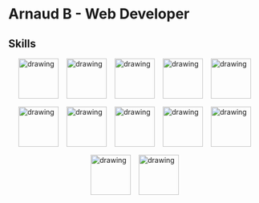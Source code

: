# Arnaud B - Web Developer

## Skills

<div style="display: flex;
    align-content: center;
    justify-content: center;
    flex-wrap: wrap;
    align-items: center;
    gap: 1rem;">
<img src="https://p8.radiant-horizon.net/ress/icons/html5.svg" alt="drawing" width="80" height="80"/>
<img src="https://p8.radiant-horizon.net/ress/icons/css3.svg" alt="drawing" width="80" height="80"/>
<img src="https://p8.radiant-horizon.net/ress/icons/javascript.svg" alt="drawing" width="80" height="80"/>
<img src="https://p8.radiant-horizon.net/ress/icons/react.svg" alt="drawing" width="80" height="80"/>
<img src="https://p8.radiant-horizon.net/ress/icons/sass.svg" alt="drawing" width="80" height="80"/>
<img src="https://p8.radiant-horizon.net/ress/icons/nodejs.svg" alt="drawing" width="80" height="80"/>
<img src="https://p8.radiant-horizon.net/ress/icons/typescript.svg" alt="drawing" width="80" height="80"/>
<img src="https://p8.radiant-horizon.net/ress/icons/git.svg" alt="drawing" width="80" height="80"/><img src="https://p8.radiant-horizon.net/ress/icons/mongodb.svg" alt="drawing" width="80" height="80"/>
<img src="https://p8.radiant-horizon.net/ress/icons/mariadb.svg" alt="drawing" width="80" height="80"/>
<img src="https://p8.radiant-horizon.net/ress/icons/nginx.svg" alt="drawing" width="80" height="80"/>
<img src="https://p8.radiant-horizon.net/ress/icons/docker.svg" alt="drawing" width="80" height="80"/>
</div>









